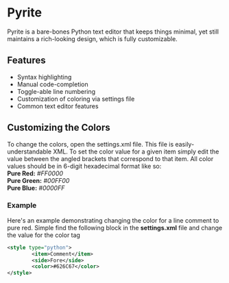 # Pyrite
Pyrite is a bare-bones Python text editor that keeps things
minimal, yet still maintains a rich-looking design, which
is fully customizable. 

## Features
- Syntax highlighting
- Manual code-completion
- Toggle-able line numbering
- Customization of coloring via settings file
- Common text editor features

## Customizing the Colors
To change the colors, open the settings.xml file.
This file is easily-understandable XML. To set the color
value for a given item simply edit the value between the
angled brackets that correspond to that item. All color
values should be in 6-digit hexadecimal format like so:
<br />
**Pure Red:** *\#FF0000* <br />
**Pure Green:** *\#00FF00* <br />
**Pure Blue:** *\#0000FF* <br />

### Example
Here's an example demonstrating changing the color for
a line comment to pure red. Simple find the following block
in the **settings.xml** file and change the value for the color tag
```xml
<style type="python">
        <item>Comment</item>
        <side>Fore</side>
        <color>#626C67</color>
</style>
```
